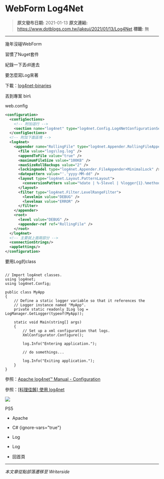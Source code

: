 # WebForm Log4Net

> **原文發布日期:** 2021-01-13
> **原文連結:** https://www.dotblogs.com.tw/jakeuj/2021/01/13/Log4Net
> **標籤:** 無

---

幾年沒碰WebForm

習慣了Nuget套件

紀錄一下丟dll進去

要怎麼寫Log來著

下載：[log4net-binaries](https://logging.apache.org/log4net/download_log4net.html)

丟到專案 bin\

web.config

```xml
<configuration>
  <configSections>
    <!-- 附加這行 -->
    <section name="log4net" type="log4net.Config.Log4NetConfigurationSectionHandler, log4net"/>
  </configSections>
  <!-- 附加下面區塊 -->
  <log4net>
    <appender name="RollingFile" type="log4net.Appender.RollingFileAppender">
      <file value="logs\log.log" />
      <appendToFile value="true" />
      <maximumFileSize value="100KB" />
      <maxSizeRollBackups value="2" />
      <lockingmodel type="log4net.Appender.FileAppender+MinimalLock" />
      <datepattern value="'.'yyyy-MM-dd" />
      <layout type="log4net.Layout.PatternLayout">
        <conversionPattern value="%date | %-5level | %logger{1}.%method:%line | %message%newline" />
      </layout>
      <filter type="log4net.Filter.LevelRangeFilter">
        <levelmin value="DEBUG" />
        <levelmax value="ERROR" />
      </filter>
    </appender>
    <root>
      <level value="DEBUG" />
      <appender-ref ref="RollingFile" />
    </root>
  </log4net>
  <!-- 主要就上面兩部分 -->
  <connectionStrings/>
  <appSettings/>
</configuration>
```

要用Log的class

```

// Import log4net classes.
using log4net;
using log4net.Config;

public class MyApp
{
    // Define a static logger variable so that it references the
    // Logger instance named "MyApp".
    private static readonly ILog log = LogManager.GetLogger(typeof(MyApp));

    static void Main(string[] args)
    {
        // Set up a xml configuration that logs.
        XmlConfigurator.Configure();

        log.Info("Entering application.");

        // do somethings...

        log.Info("Exiting application.");
    }
}
```

參照：[Apache log4net™ Manual - Configuration](https://logging.apache.org/log4net/release/manual/configuration.html)

參照：[[料理佳餚] 使用 log4net](https://dotblogs.com.tw/supershowwei/2015/08/25/153214)

![](https://card.psnprofiles.com/1/jakeuj.png)

PS5

* Apache
* C#
{ignore-vars="true"}
* Log
* Log

* 回首頁

---

*本文章從點部落遷移至 Writerside*
